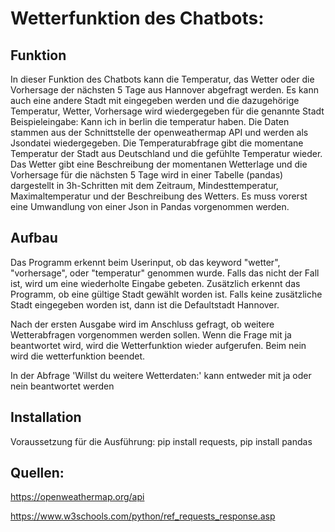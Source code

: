 # Wetterfunktion des Chatbots:

## Funktion

In dieser Funktion des Chatbots kann die Temperatur, das Wetter oder die Vorhersage der nächsten 5 Tage aus 
Hannover abgefragt werden. Es kann auch eine andere Stadt mit eingegeben werden und die dazugehörige Temperatur, Wetter, Vorhersage
wird wiedergegeben für die genannte Stadt
Beispieleingabe: Kann ich in berlin die temperatur haben. 
Die Daten stammen aus der Schnittstelle der openweathermap API und werden als Jsondatei wiedergegeben.
Die Temperaturabfrage gibt die momentane Temperatur der Stadt aus Deutschland und die gefühlte Temperatur wieder. Das Wetter gibt eine Beschreibung der 
momentanen Wetterlage und die Vorhersage für die nächsten 5 Tage wird in einer Tabelle (pandas) dargestellt in 3h-Schritten mit
dem Zeitraum, Mindesttemperatur, Maximaltemperatur und der Beschreibung des Wetters. Es muss vorerst eine Umwandlung von einer Json in Pandas vorgenommen werden.

## Aufbau

Das Programm erkennt beim Userinput, ob das keyword "wetter", "vorhersage", oder "temperatur" genommen wurde. Falls das nicht der Fall ist, wird
um eine wiederholte Eingabe gebeten. Zusätzlich erkennt das Programm, ob eine gültige Stadt gewählt worden ist. Falls keine zusätzliche Stadt eingegeben worden ist,
dann ist die Defaultstadt Hannover.

Nach der ersten Ausgabe wird im Anschluss gefragt, ob weitere Wetterabfragen vorgenommen werden sollen. Wenn die Frage mit ja beantwortet wird,
wird die Wetterfunktion wieder aufgerufen. Beim nein wird die wetterfunktion beendet.

In der Abfrage 'Willst du weitere Wetterdaten:' kann entweder mit ja oder nein beantwortet werden

## Installation

Voraussetzung für die Ausführung: pip install requests, pip install pandas

## Quellen:
https://openweathermap.org/api

https://www.w3schools.com/python/ref_requests_response.asp



